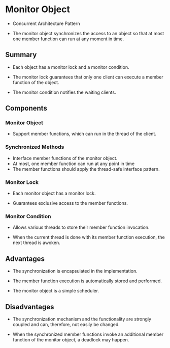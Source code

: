 # Monitor Object

* Concurrent Architecture Pattern

* The monitor object synchronizes the access to an object so that at most one member function can run at any moment in time.

## Summary

* Each object has a monitor lock and a monitor condition.

* The monitor lock guarantees that only one client can execute a member function of the object.

* The monitor condition notifies the waiting clients.

## Components

### Monitor Object 

*  Support member functions, which can run in the thread of the client.

### Synchronized Methods

* Interface member functions of the monitor object.
* At most, one member function can run at any point in time
* The member functions should apply the thread-safe interface pattern.

### Monitor Lock

* Each monitor object has a monitor lock.

* Guarantees exclusive access to the member functions.

### Monitor Condition

* Allows various threads to store their member function invocation.

* When the current thread is done with its member function execution, the next thread is awoken.

## Advantages

* The synchronization is encapsulated in the implementation.

* The member function execution is automatically stored and performed.

* The monitor object is a simple scheduler.

## Disadvantages

* The synchronization mechanism and the functionality are strongly coupled and can, therefore, not easily be changed.

* When the synchronized member functions invoke an additional member function of the monitor object, a deadlock may happen.
